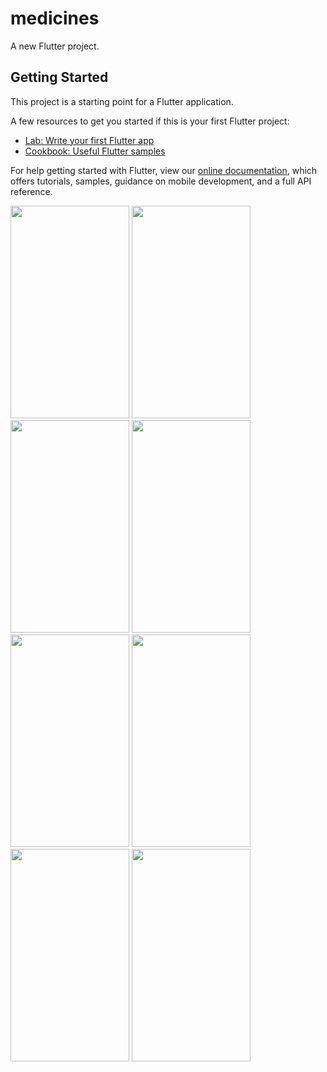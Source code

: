 # medicines

A new Flutter project.

## Getting Started

This project is a starting point for a Flutter application.

A few resources to get you started if this is your first Flutter project:

- [Lab: Write your first Flutter app](https://flutter.dev/docs/get-started/codelab)
- [Cookbook: Useful Flutter samples](https://flutter.dev/docs/cookbook)

For help getting started with Flutter, view our
[online documentation](https://flutter.dev/docs), which offers tutorials,
samples, guidance on mobile development, and a full API reference.

<img src="https://user-images.githubusercontent.com/73049188/202450525-66afcfb2-dc8e-4834-b352-504fc3ce456c.jpg" width="190" height="340"/>
<img src="https://user-images.githubusercontent.com/73049188/202450525-66afcfb2-dc8e-4834-b352-504fc3ce456c.jpg" width="190" height="340"/>
<img src="https://user-images.githubusercontent.com/73049188/202453895-90d1a3ab-3ca5-4599-971c-b2aa1bfd0ee5.jpg" width="190" height="340"/>

<img src="https://user-images.githubusercontent.com/73049188/202450567-9e257999-8bd7-407a-9348-3efd74d77aa2.jpg" width="190" height="340"/>
<img src="https://user-images.githubusercontent.com/73049188/202450589-9f67c586-7c56-46ab-bc40-e7eb39c275e0.jpg" width="190" height="340"/>
<img src="https://user-images.githubusercontent.com/73049188/202450629-5388e11d-558d-4a4c-bb43-0ef19eb2644d.jpg" width="190" height="340"/>
<img src="https://user-images.githubusercontent.com/73049188/202450732-a02357bd-2470-45b2-bb8e-76d50f9534a9.jpg" width="190" height="340"/>
<img src="https://user-images.githubusercontent.com/73049188/202450690-ead13a34-f244-48cf-b9bf-909ac38a7c74.jpg" width="190" height="340"/>

